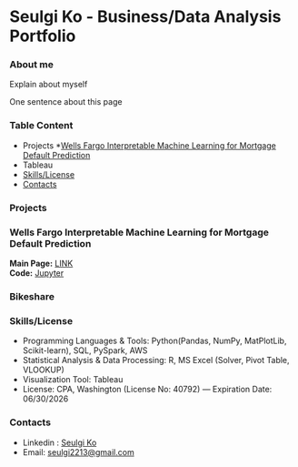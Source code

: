 # Seulgi Ko - Business/Data Analysis Portfolio 

### About me 
Explain about myself 

One sentence about this page 

### Table Content 
* Projects
   *[Wells Fargo Interpretable Machine Learning for Mortgage Default Prediction](#Default)
* Tableau
* [Skills/License](#Skill)
* [Contacts](#Contact)

### Projects 
<a name="Default"></a>

### Wells Fargo Interpretable Machine Learning for Mortgage Default Prediction 
**Main Page:** [LINK](https://github.com/seulgi2213/Wells-Fargo-Default-Rate-Prediction)<br>
**Code:** [Jupyter]()

### Bikeshare 


### Skills/License 
<a name="Skill"></a>

* Programming Languages & Tools: Python(Pandas, NumPy, MatPlotLib, Scikit-learn), SQL, PySpark, AWS
* Statistical Analysis & Data Processing: R, MS Excel (Solver, Pivot Table, VLOOKUP)
* Visualization Tool: Tableau
* License: CPA, Washington (License No: 40792) — Expiration Date: 06/30/2026

### Contacts 
<a name="Contact"></a>
* Linkedin : [Seulgi Ko](http://www.linkedin.com/in/seulgi-ko)
* Email: seulgi2213@gmail.com
